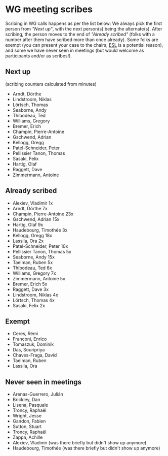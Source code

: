 # WG meeting scribes

Scribing in WG calls happens as per the list below: We always pick the first person from *"Next up"*, with the next person(s) being the alternate(s). After scribing, the person moves to the end of *"Already scribed"* (folks with a number after them have scribed more than once already). Some folks are exempt (you can present your case to the chairs; [ESL](https://en.wikipedia.org/wiki/English_as_a_second_or_foreign_language) is a potential reason), and some we have never seen in meetings (but would welcome as participants and/or as scribes!).

## Next up

(scribing counters calculated from minutes)

- Arndt, Dörthe
- Lindstroom, Niklas
- Lörtsch, Thomas
- Seaborne, Andy
- Thibodeau, Ted
- Williams, Gregory
- Bremer, Erich
- Champin, Pierre-Antoine
- Gschwend, Adrian
- Kellogg, Gregg
- Patel-Schneider, Peter
- Pellissier Tanon, Thomas
- Sasaki, Felix
- Hartig, Olaf
- Raggett, Dave
- Zimmermann, Antoine

## Already scribed 
- Alexiev, Vladimir  1x
- Arndt, Dörthe  7x
- Champin, Pierre-Antoine  23x
- Gschwend, Adrian  15x
- Hartig, Olaf  9x
- Haudebourg, Timothée  3x
- Kellogg, Gregg  18x
- Lassila, Ora  2x
- Patel-Schneider, Peter  10x
- Pellissier Tanon, Thomas  5x
- Seaborne, Andy  15x
- Taelman, Ruben  5x
- Thibodeau, Ted  6x
- Williams, Gregory  7x
- Zimmermann, Antoine  5x
- Bremer, Erich 5x
- Raggett, Dave 3x
- Lindstroom, Niklas 4x
- Lörtsch, Thomas 4x
- Sasaki, Felix 2x


## Exempt
- Ceres, Rémi  
- Franconi, Enrico  
- Tomaszuk, Dominik  
- Das, Souripriya  
- Chaves-Fraga, David
- Taelman, Ruben
- Lassila, Ora

## Never seen in meetings
- Arenas-Guerrero, Julián  
- Brickley, Dan  
- Lisena, Pasquale  
- Troncy, Raphaël  
- Wright, Jesse 
- Gandon, Fabien
- Sutton, Stuart
- Troncy, Raphaël
- Zappa, Achille
- Alexiev, Vladimir (was there briefly but didn't show up anymore)
- Haudebourg, Timothée (was there briefly but didn't show up anymore)

